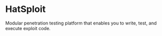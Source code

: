 # HatSploit
Modular penetration testing platform that enables you to write, test, and execute exploit code.
